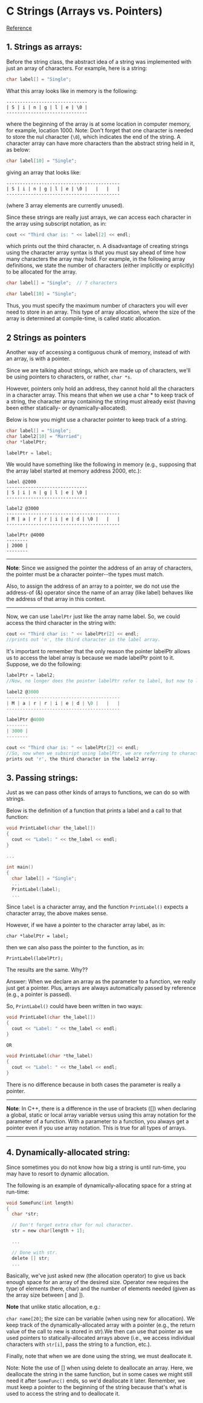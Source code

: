 # C Strings (Arrays vs. Pointers)

[Reference](http://www.cs.bu.edu/teaching/cpp/string/array-vs-ptr/)

## 1. Strings as arrays:

Before the string class, the abstract idea of a string was implemented with just an array of characters. For example, here is a string:

~~~c
char label[] = "Single";
~~~

What this array looks like in memory is the following:

~~~
------------------------------
| S | i | n | g | l | e | \0 |
------------------------------
~~~

where the beginning of the array is at some location in computer memory, for example, location 1000.
Note: Don't forget that one character is needed to store the nul character (`\0`), which indicates the end of the string.
A character array can have more characters than the abstract string held in it, as below:

~~~c
char label[10] = "Single";
~~~

giving an array that looks like:

~~~
------------------------------------------
| S | i | n | g | l | e | \0 |   |   |   |
------------------------------------------
~~~

(where 3 array elements are currently unused).

Since these strings are really just arrays, we can access each character in the array using subscript notation, as in:

~~~cpp
cout << "Third char is: " << label[2] << endl;
~~~

which prints out the third character, n.
A disadvantage of creating strings using the character array syntax is that you must say ahead of time how many characters the array may hold. For example, in the following array definitions, we state the number of characters (either implicitly or explicitly) to be allocated for the array.

~~~c
char label[] = "Single";  // 7 characters

char label[10] = "Single";
~~~

Thus, you must specify the maximum number of characters you will ever need to store in an array. This type of array allocation, where the size of the array is determined at compile-time, is called static allocation.

## 2 Strings as pointers

Another way of accessing a contiguous chunk of memory, instead of with an array, is with a pointer.

Since we are talking about strings, which are made up of characters, we'll be using pointers to characters, or rather, `char *s`.

However, pointers only hold an address, they cannot hold all the characters in a character array. This means that when we use a char * to keep track of a string, the character array containing the string must already exist (having been either statically- or dynamically-allocated).

Below is how you might use a character pointer to keep track of a string.

~~~c
char label[] = "Single";
char label2[10] = "Married";
char *labelPtr;

labelPtr = label;
~~~

We would have something like the following in memory (e.g., supposing that the array label started at memory address 2000, etc.):

~~~
label @2000
------------------------------
| S | i | n | g | l | e | \0 |
------------------------------

label2 @3000
------------------------------------------
| M | a | r | r | i | e | d | \0 |   |   |
------------------------------------------

labelPtr @4000
--------
| 2000 |
--------
~~~


---
**Note**: Since we assigned the pointer the address of an array of characters, the pointer must be a character pointer--the types must match.

Also, to assign the address of an array to a pointer, we do not use the address-of (&) operator since the name of an array (like label) behaves like the address of that array in this context.

---

Now, we can use `labelPtr` just like the array name label. So, we could access the third character in the string with:

~~~c
cout << "Third char is: " << labelPtr[2] << endl;
//prints out 'n', the third character in the label array.
~~~

It's important to remember that the only reason the pointer labelPtr allows us to access the label array is because we made labelPtr point to it. Suppose, we do the following:

~~~c
labelPtr = label2;
//Now, no longer does the pointer labelPtr refer to label, but now to label2 as follows:

label2 @3000
------------------------------------------
| M | a | r | r | i | e | d | \0 |   |   |
------------------------------------------

labelPtr @4000
--------
| 3000 |
--------

cout << "Third char is: " << labelPtr[2] << endl;
//So, now when we subscript using labelPtr, we are referring to characters in label2. The following:
prints out 'r', the third character in the label2 array.
~~~

## 3. Passing strings:

Just as we can pass other kinds of arrays to functions, we can do so with strings.

Below is the definition of a function that prints a label and a call to that function:

~~~c
void PrintLabel(char the_label[])
{
  cout << "Label: " << the_label << endl;
}

...

int main()
{
  char label[] = "Single";
  ...
  PrintLabel(label);
  ...
~~~

Since `label` is a character array, and the function `PrintLabel()` expects a character array, the above makes sense.

However, if we have a pointer to the character array label, as in:

`char *labelPtr = label;`

then we can also pass the pointer to the function, as in:

`PrintLabel(labelPtr);`

The results are the same. Why??

Answer: When we declare an array as the parameter to a function, we really just get a pointer. Plus, arrays are always automatically passed by reference (e.g., a pointer is passed).

So, `PrintLabel()` could have been written in two ways:

~~~c
void PrintLabel(char the_label[])
{
  cout << "Label: " << the_label << endl;
}

OR

void PrintLabel(char *the_label)
{
  cout << "Label: " << the_label << endl;
}
~~~

There is no difference because in both cases the parameter is really a pointer.

---
**Note**: In C++, there is a difference in the use of brackets ([]) when declaring a global, static or local array variable versus using this array notation for the parameter of a function.
With a parameter to a function, you always get a pointer even if you use array notation. This is true for all types of arrays.

---

## 4. Dynamically-allocated string:

Since sometimes you do not know how big a string is until run-time, you may have to resort to dynamic allocation.

The following is an example of dynamically-allocating space for a string at run-time:

~~~c
void SomeFunc(int length)
{
  char *str;

  // Don't forget extra char for nul character.
  str = new char[length + 1];

  ...

  // Done with str.
  delete [] str;
  ...
~~~

Basically, we've just asked new (the allocation operator) to give us back enough space for an array of the desired size. Operator new requires the type of elements (here, char) and the number of elements needed (given as the array size between [ and ]).

**Note** that unlike static allocation, e.g.:

`char name[20]`;
the size can be variable (when using new for allocation).
We keep track of the dynamically-allocated array with a pointer (e.g., the return value of the call to new is stored in str).We then can use that pointer as we used pointers to statically-allocated arrays above (i.e., we access individual characters with `str[i]`, pass the string to a function, etc.).

Finally, note that when we are done using the string, we must deallocate it.

Note: Note the use of [] when using delete to deallocate an array.
Here, we deallocate the string in the same function, but in some cases we might still need it after `SomeFunc()` ends, so we'd deallocate it later. Remember, we must keep a pointer to the beginning of the string because that's what is used to access the string and to deallocate it.




